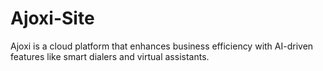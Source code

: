 # Ajoxi-Site
Ajoxi is a cloud platform that enhances business efficiency with AI-driven features like smart dialers and virtual assistants.
